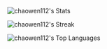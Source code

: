 ![chaowen112's Stats](https://github-readme-stats.vercel.app/api?username=chaowen112&theme=vue-dark&show_icons=true&hide_border=true&count_private=true)

![chaowen112's Streak](https://github-readme-streak-stats.herokuapp.com/?user=chaowen112&theme=vue-dark&hide_border=true)

![chaowen112's Top Languages](https://github-readme-stats.vercel.app/api/top-langs/?username=chaowen112&theme=vue-dark&show_icons=true&hide_border=true&layout=compact)
